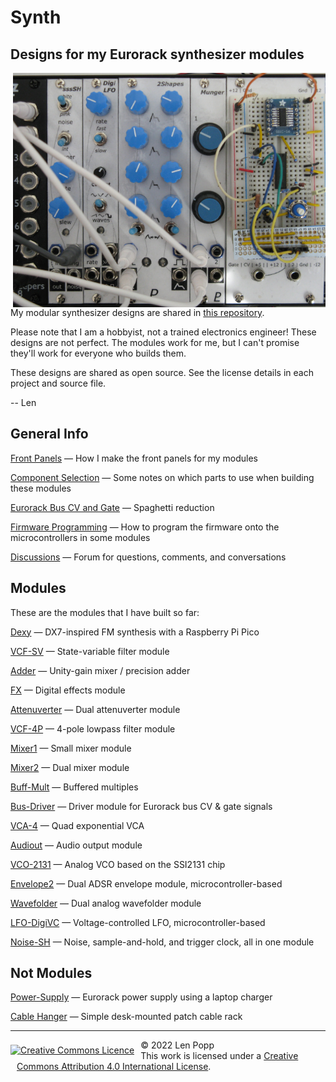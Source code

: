 # Synth

## Designs for my Eurorack synthesizer modules

<img src="https://raw.githubusercontent.com/Len42/Synth/main/docs/synth-photo.jpg" width=500px style="float:right">

My modular synthesizer designs are shared in [this repository](https://github.com/Len42/Synth).

Please note that I am a hobbyist, not a trained electronics engineer! These designs are not perfect. The modules work for me, but I can't promise they'll work for everyone who builds them.

These designs are shared as open source. See the license details in each project and source file.

-- Len

## General Info

[Front Panels](panels.html) &mdash; How I make the front panels for my modules

[Component Selection](part-selection.html) &mdash; Some notes on which parts to use when building these modules

[Eurorack Bus CV and Gate](eurorack-bus-cv-gate.html) &mdash; Spaghetti reduction

[Firmware Programming](firmware-programming.html) &mdash; How to program the firmware onto the microcontrollers in some modules

[Discussions](https://github.com/Len42/Synth/discussions) &mdash; Forum for questions, comments, and conversations

## Modules

These are the modules that I have built so far:

[Dexy](https://github.com/Len42/Dexy) &mdash; DX7-inspired FM synthesis with a Raspberry Pi Pico

[VCF-SV](https://github.com/Len42/Synth/tree/main/modules/VCF-SV) &mdash; State-variable filter module

[Adder](https://github.com/Len42/Synth/tree/main/modules/Adder) &mdash; Unity-gain mixer / precision adder

[FX](https://github.com/Len42/Synth/tree/main/modules/FX) &mdash; Digital effects module

[Attenuverter](https://github.com/Len42/Synth/tree/main/modules/Attenuverter) &mdash; Dual attenuverter module

[VCF-4P](https://github.com/Len42/Synth/tree/main/modules/VCF-4P) &mdash; 4-pole lowpass filter module

[Mixer1](https://github.com/Len42/Synth/tree/main/modules/Mixer1) &mdash; Small mixer module

[Mixer2](https://github.com/Len42/Synth/tree/main/modules/Mixer2) &mdash; Dual mixer module

[Buff-Mult](https://github.com/Len42/Synth/tree/main/modules/Buff-Mult) &mdash; Buffered multiples

[Bus-Driver](https://github.com/Len42/Synth/tree/main/modules/Bus-Driver) &mdash; Driver module for Eurorack bus CV & gate signals

[VCA-4](https://github.com/Len42/Synth/tree/main/modules/VCA-4) &mdash; Quad exponential VCA

[Audiout](https://github.com/Len42/Synth/tree/main/modules/Audiout) &mdash; Audio output module

[VCO-2131](https://github.com/Len42/Synth/tree/main/modules/VCO-2131) &mdash; Analog VCO based on the SSI2131 chip

[Envelope2](https://github.com/Len42/Synth/tree/main/modules/Envelope2) &mdash; Dual ADSR envelope module, microcontroller-based

[Wavefolder](https://github.com/Len42/Synth/tree/main/modules/Wavefolder) &mdash; Dual analog wavefolder module

[LFO-DigiVC](https://github.com/Len42/Synth/tree/main/modules/LFO-DigiVC) &mdash; Voltage-controlled LFO, microcontroller-based

[Noise-SH](https://github.com/Len42/Synth/tree/main/modules/Noise-SH) &mdash; Noise, sample-and-hold, and trigger clock, all in one module

## Not Modules

[Power-Supply](https://github.com/Len42/Synth/tree/main/misc/Power-Supply) &mdash; Eurorack power supply using a laptop charger

[Cable Hanger](https://github.com/Len42/Synth/tree/main/misc/cable-hanger) &mdash; Simple desk-mounted patch cable rack

<hr /><div><div style="float:left; padding-right:10px;"><a rel="license" href="http://creativecommons.org/licenses/by/4.0/"><img alt="Creative Commons Licence" style="border-width:0; padding-top:8px;" src="https://i.creativecommons.org/l/by/4.0/88x31.png" /></a></div><div style="padding-left:10px;">© 2022 Len Popp<br />This work is licensed under a <a rel="license" href="http://creativecommons.org/licenses/by/4.0/">Creative Commons Attribution 4.0 International License</a>.</div></div>